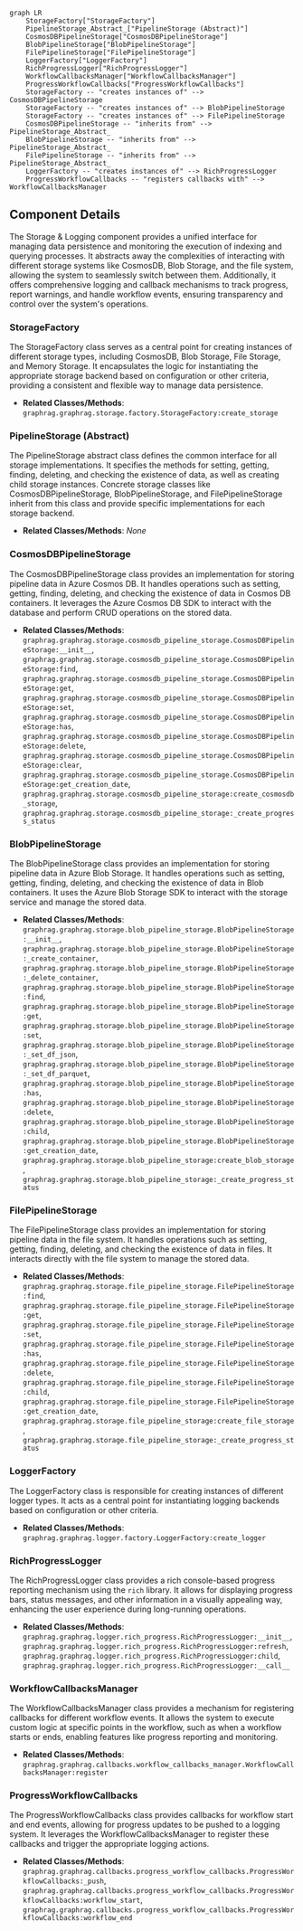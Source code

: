 ```mermaid
graph LR
    StorageFactory["StorageFactory"]
    PipelineStorage_Abstract_["PipelineStorage (Abstract)"]
    CosmosDBPipelineStorage["CosmosDBPipelineStorage"]
    BlobPipelineStorage["BlobPipelineStorage"]
    FilePipelineStorage["FilePipelineStorage"]
    LoggerFactory["LoggerFactory"]
    RichProgressLogger["RichProgressLogger"]
    WorkflowCallbacksManager["WorkflowCallbacksManager"]
    ProgressWorkflowCallbacks["ProgressWorkflowCallbacks"]
    StorageFactory -- "creates instances of" --> CosmosDBPipelineStorage
    StorageFactory -- "creates instances of" --> BlobPipelineStorage
    StorageFactory -- "creates instances of" --> FilePipelineStorage
    CosmosDBPipelineStorage -- "inherits from" --> PipelineStorage_Abstract_
    BlobPipelineStorage -- "inherits from" --> PipelineStorage_Abstract_
    FilePipelineStorage -- "inherits from" --> PipelineStorage_Abstract_
    LoggerFactory -- "creates instances of" --> RichProgressLogger
    ProgressWorkflowCallbacks -- "registers callbacks with" --> WorkflowCallbacksManager
```

## Component Details

The Storage & Logging component provides a unified interface for managing data persistence and monitoring the execution of indexing and querying processes. It abstracts away the complexities of interacting with different storage systems like CosmosDB, Blob Storage, and the file system, allowing the system to seamlessly switch between them. Additionally, it offers comprehensive logging and callback mechanisms to track progress, report warnings, and handle workflow events, ensuring transparency and control over the system's operations.

### StorageFactory
The StorageFactory class serves as a central point for creating instances of different storage types, including CosmosDB, Blob Storage, File Storage, and Memory Storage. It encapsulates the logic for instantiating the appropriate storage backend based on configuration or other criteria, providing a consistent and flexible way to manage data persistence.
- **Related Classes/Methods**: `graphrag.graphrag.storage.factory.StorageFactory:create_storage`

### PipelineStorage (Abstract)
The PipelineStorage abstract class defines the common interface for all storage implementations. It specifies the methods for setting, getting, finding, deleting, and checking the existence of data, as well as creating child storage instances. Concrete storage classes like CosmosDBPipelineStorage, BlobPipelineStorage, and FilePipelineStorage inherit from this class and provide specific implementations for each storage backend.
- **Related Classes/Methods**: _None_

### CosmosDBPipelineStorage
The CosmosDBPipelineStorage class provides an implementation for storing pipeline data in Azure Cosmos DB. It handles operations such as setting, getting, finding, deleting, and checking the existence of data in Cosmos DB containers. It leverages the Azure Cosmos DB SDK to interact with the database and perform CRUD operations on the stored data.
- **Related Classes/Methods**: `graphrag.graphrag.storage.cosmosdb_pipeline_storage.CosmosDBPipelineStorage:__init__`, `graphrag.graphrag.storage.cosmosdb_pipeline_storage.CosmosDBPipelineStorage:find`, `graphrag.graphrag.storage.cosmosdb_pipeline_storage.CosmosDBPipelineStorage:get`, `graphrag.graphrag.storage.cosmosdb_pipeline_storage.CosmosDBPipelineStorage:set`, `graphrag.graphrag.storage.cosmosdb_pipeline_storage.CosmosDBPipelineStorage:has`, `graphrag.graphrag.storage.cosmosdb_pipeline_storage.CosmosDBPipelineStorage:delete`, `graphrag.graphrag.storage.cosmosdb_pipeline_storage.CosmosDBPipelineStorage:clear`, `graphrag.graphrag.storage.cosmosdb_pipeline_storage.CosmosDBPipelineStorage:get_creation_date`, `graphrag.graphrag.storage.cosmosdb_pipeline_storage:create_cosmosdb_storage`, `graphrag.graphrag.storage.cosmosdb_pipeline_storage:_create_progress_status`

### BlobPipelineStorage
The BlobPipelineStorage class provides an implementation for storing pipeline data in Azure Blob Storage. It handles operations such as setting, getting, finding, deleting, and checking the existence of data in Blob containers. It uses the Azure Blob Storage SDK to interact with the storage service and manage the stored data.
- **Related Classes/Methods**: `graphrag.graphrag.storage.blob_pipeline_storage.BlobPipelineStorage:__init__`, `graphrag.graphrag.storage.blob_pipeline_storage.BlobPipelineStorage:_create_container`, `graphrag.graphrag.storage.blob_pipeline_storage.BlobPipelineStorage:_delete_container`, `graphrag.graphrag.storage.blob_pipeline_storage.BlobPipelineStorage:find`, `graphrag.graphrag.storage.blob_pipeline_storage.BlobPipelineStorage:get`, `graphrag.graphrag.storage.blob_pipeline_storage.BlobPipelineStorage:set`, `graphrag.graphrag.storage.blob_pipeline_storage.BlobPipelineStorage:_set_df_json`, `graphrag.graphrag.storage.blob_pipeline_storage.BlobPipelineStorage:_set_df_parquet`, `graphrag.graphrag.storage.blob_pipeline_storage.BlobPipelineStorage:has`, `graphrag.graphrag.storage.blob_pipeline_storage.BlobPipelineStorage:delete`, `graphrag.graphrag.storage.blob_pipeline_storage.BlobPipelineStorage:child`, `graphrag.graphrag.storage.blob_pipeline_storage.BlobPipelineStorage:get_creation_date`, `graphrag.graphrag.storage.blob_pipeline_storage:create_blob_storage`, `graphrag.graphrag.storage.blob_pipeline_storage:_create_progress_status`

### FilePipelineStorage
The FilePipelineStorage class provides an implementation for storing pipeline data in the file system. It handles operations such as setting, getting, finding, deleting, and checking the existence of data in files. It interacts directly with the file system to manage the stored data.
- **Related Classes/Methods**: `graphrag.graphrag.storage.file_pipeline_storage.FilePipelineStorage:find`, `graphrag.graphrag.storage.file_pipeline_storage.FilePipelineStorage:get`, `graphrag.graphrag.storage.file_pipeline_storage.FilePipelineStorage:set`, `graphrag.graphrag.storage.file_pipeline_storage.FilePipelineStorage:has`, `graphrag.graphrag.storage.file_pipeline_storage.FilePipelineStorage:delete`, `graphrag.graphrag.storage.file_pipeline_storage.FilePipelineStorage:child`, `graphrag.graphrag.storage.file_pipeline_storage.FilePipelineStorage:get_creation_date`, `graphrag.graphrag.storage.file_pipeline_storage:create_file_storage`, `graphrag.graphrag.storage.file_pipeline_storage:_create_progress_status`

### LoggerFactory
The LoggerFactory class is responsible for creating instances of different logger types. It acts as a central point for instantiating logging backends based on configuration or other criteria.
- **Related Classes/Methods**: `graphrag.graphrag.logger.factory.LoggerFactory:create_logger`

### RichProgressLogger
The RichProgressLogger class provides a rich console-based progress reporting mechanism using the `rich` library. It allows for displaying progress bars, status messages, and other information in a visually appealing way, enhancing the user experience during long-running operations.
- **Related Classes/Methods**: `graphrag.graphrag.logger.rich_progress.RichProgressLogger:__init__`, `graphrag.graphrag.logger.rich_progress.RichProgressLogger:refresh`, `graphrag.graphrag.logger.rich_progress.RichProgressLogger:child`, `graphrag.graphrag.logger.rich_progress.RichProgressLogger:__call__`

### WorkflowCallbacksManager
The WorkflowCallbacksManager class provides a mechanism for registering callbacks for different workflow events. It allows the system to execute custom logic at specific points in the workflow, such as when a workflow starts or ends, enabling features like progress reporting and monitoring.
- **Related Classes/Methods**: `graphrag.graphrag.callbacks.workflow_callbacks_manager.WorkflowCallbacksManager:register`

### ProgressWorkflowCallbacks
The ProgressWorkflowCallbacks class provides callbacks for workflow start and end events, allowing for progress updates to be pushed to a logging system. It leverages the WorkflowCallbacksManager to register these callbacks and trigger the appropriate logging actions.
- **Related Classes/Methods**: `graphrag.graphrag.callbacks.progress_workflow_callbacks.ProgressWorkflowCallbacks:_push`, `graphrag.graphrag.callbacks.progress_workflow_callbacks.ProgressWorkflowCallbacks:workflow_start`, `graphrag.graphrag.callbacks.progress_workflow_callbacks.ProgressWorkflowCallbacks:workflow_end`
